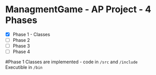 # ManagmentGame - AP Project - 4 Phases

- [x] Phase 1 - Classes
- [ ] Phase 2
- [ ] Phase 3
- [ ] Phase 4

#Phase 1
Classes are implemented - code in `/src` and `/include`  
Executible in `/bin`


